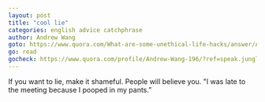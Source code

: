 ```yaml
---
layout: post
title: "cool lie"
categories: english advice catchphrase
author: Andrew Wang
goto: https://www.quora.com/What-are-some-unethical-life-hacks/answer/Andrew-Wang-196/?ref=speak.junglestar.org
go: read
gocheck: https://www.quora.com/profile/Andrew-Wang-196/?ref=speak.junglestar.org
---
```

If you want to lie, make it shameful. People will believe you. "I was late to the meeting because I pooped in my pants.”
